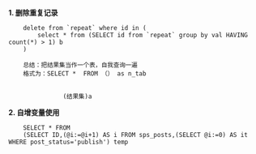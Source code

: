 
 **1\. 删除重复记录** 
``` 
    delete from `repeat` where id in (
        select * from (SELECT id from `repeat` group by val HAVING count(*) > 1) b
    )
    
    总结：把结果集当作一个表，自我查询一遍
    格式为：SELECT *  FROM （） as n_tab
 
 ```
   
                   (结果集)a
  **2\. 自增变量使用** 
 ``` 
     SELECT * FROM
     (SELECT ID,(@i:=@i+1) AS i FROM sps_posts,(SELECT @i:=0) AS it WHERE post_status='publish') temp
 
  ```